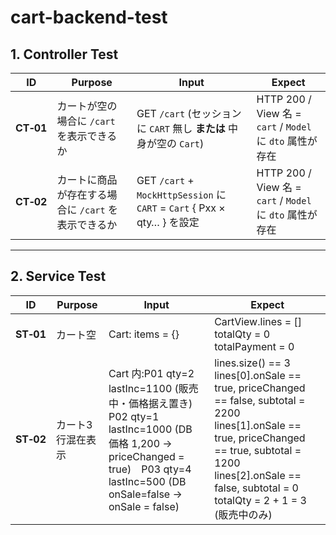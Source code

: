 # cart-backend-test

## 1. Controller Test
| ID | Purpose | Input | Expect |
|----|---------|-------|--------|
| **CT‑01** | カートが空の場合に `/cart` を表示できるか | GET `/cart` (セッションに `CART` 無し **または** 中身が空の `Cart`) | HTTP 200 / View 名 = `cart` / `Model` に `dto` 属性が存在 |
| **CT‑02** | カートに商品が存在する場合に `/cart` を表示できるか | GET `/cart` + `MockHttpSession` に `CART` = `Cart` { Pxx × qty… } を設定 | HTTP 200 / View 名 = `cart` / `Model` に `dto` 属性が存在 |

---

## 2. Service Test 

| ID | Purpose | Input | Expect |
|----|---------|-------|--------|
| **ST‑01** | カート空 | Cart: items = {} | CartView.lines = []　totalQty = 0　totalPayment = 0 |
| **ST‑02** | カート3行混在表示 | Cart 内:P01 qty=2 lastInc=1100 (販売中・価格据え置き)　P02 qty=1 lastInc=1000 (DB 価格 1,200 → priceChanged = true)　P03 qty=4 lastInc=500 (DB onSale=false → onSale = false) |lines.size() == 3　lines[0].onSale == true, priceChanged == false, subtotal = 2200　lines[1].onSale == true, priceChanged == true, subtotal = 1200　lines[2].onSale == false, subtotal = 0　totalQty = 2 + 1 = 3 (販売中のみ) |


